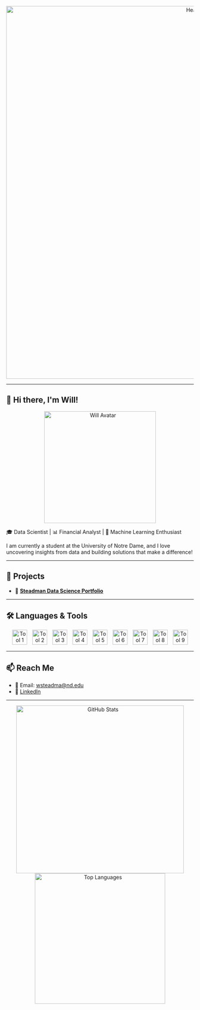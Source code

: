 <p align="center">
  <img src="https://github.com/user-attachments/assets/33d4e2f2-686a-48fd-8e9b-97872f375296" alt="Header" width="1000"/>
</p>

---

## 👋 Hi there, I'm Will!

<p align="center">
  <img src="https://github.com/user-attachments/assets/5262921c-1fa7-4e16-9db9-2678dbfbfe07" alt="Will Avatar" width="300"/>
</p>

🎓 Data Scientist | 📊 Financial Analyst | 🧠 Machine Learning Enthusiast  

I am currently a student at the University of Notre Dame, and I love uncovering insights from data and building solutions that make a difference!

---

## 🚀 Projects

- 🔗 [**Steadman Data Science Portfolio**](https://github.com/wsteadman/Steadman-Data-Science-Portfolio.git)

---

## 🛠️ Languages & Tools

<p align="center">
  <img src="https://github.com/user-attachments/assets/e79ea90e-6914-4e49-b01b-a6e75b60350c" alt="Tool 1" width="40" style="margin-right:10px;"/>
  <img src="https://github.com/user-attachments/assets/a15e6565-f697-4471-8581-da55a45b2149" alt="Tool 2" width="40" style="margin-right:10px;"/>
  <img src="https://github.com/user-attachments/assets/0ca2b9fe-9aec-4642-a113-ba4c05cc836e" alt="Tool 3" width="40" style="margin-right:10px;"/>
  <img src="https://github.com/user-attachments/assets/b0636df6-adab-444e-ac79-3fbfe5006654" alt="Tool 4" width="40" style="margin-right:10px;"/>
  <img src="https://github.com/user-attachments/assets/6ee73701-9bd9-4518-8e5c-4a10fb34c15f" alt="Tool 5" width="40" style="margin-right:10px;"/>
  <img src="https://github.com/user-attachments/assets/9f62c8b0-a92b-4a55-b5ac-57dd5f43f300" alt="Tool 6" width="40" style="margin-right:10px;"/>
  <img src="https://github.com/user-attachments/assets/89bed6ab-24f4-4f10-8419-2ba717020489" alt="Tool 7" width="40" style="margin-right:10px;"/>
  <img src="https://github.com/user-attachments/assets/41574805-c43d-4972-99f3-0e4814b923d4" alt="Tool 8" width="40" style="margin-right:10px;"/>
  <img src="https://github.com/user-attachments/assets/18d850ca-6ec8-4d49-bdf6-63a8c6b6488a" alt="Tool 9" width="40"/>
</p>

---

## 📫 Reach Me

- 📧 Email: wsteadma@nd.edu  
- 💼 [LinkedIn](https://linkedin.com/in/william-steadman-541a5b242)

---


<p align="center">
  <img src="https://github-readme-stats.vercel.app/api?username=wsteadman&show_icons=true&theme=tokyonight" alt="GitHub Stats" width="450"/>
  <img src="https://github-readme-stats.vercel.app/api/top-langs/?username=wsteadman&layout=compact&theme=tokyonight" alt="Top Languages" width="350"/>
</p>

